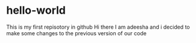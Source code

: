 # hello-world
This is my first repisotory in github
Hi there I am adeesha and i decided to make some changes to the previous version of our code
